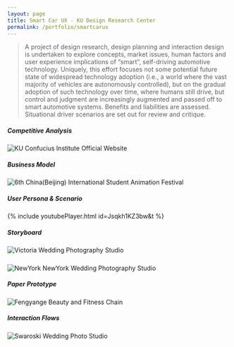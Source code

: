```yaml
---
layout: page
title: Smart Car UX - KU Design Research Center
permalink: /portfolio/smartcarux
---
```



> A project of design research, design planning and interaction design is undertaken to explore concepts, market issues, human factors and user experience implications of “smart”, self-driving automotive technology. Uniquely, this effort focuses not some potential future state of widespread technology adoption (i.e., a world where the vast majority of vehicles are autonomously controlled), but on the gradual adoption of such technology over time, where humans still drive, but control and judgment are increasingly augmented and passed off to smart automotive systems. Benefits and liabilities are assessed. Situational driver scenarios are set out for review and critique.

##### Competitive Analysis
![KU Confucius Institute Official Website](https://cyrus-education.github.io/images/scca.png "Large example image")
##### Business Model
![6th China(Beijing) International Student Animation Festival](https://cyrus-education.github.io/images/scbm.png "Large example image")
##### User Persona & Scenario
{% include youtubePlayer.html id=Jsqkh1KZ3bw&t %}
##### Storyboard
![Victoria Wedding Photography Studio](https://cyrus-education.github.io/images/victoria.jpg "Large example image")
##### 
![NewYork NewYork Wedding Photography Studio](https://cyrus-education.github.io/images/newyorknewyork.jpg "Large example image")
##### Paper Prototype
![Fengyange Beauty and Fitness Chain](https://cyrus-education.github.io/images/fengyan.jpg "Large example image")
##### Interaction Flows
![Swaroski Wedding Photo Studio](https://cyrus-education.github.io/images/shihualuo.png "Large example image")

